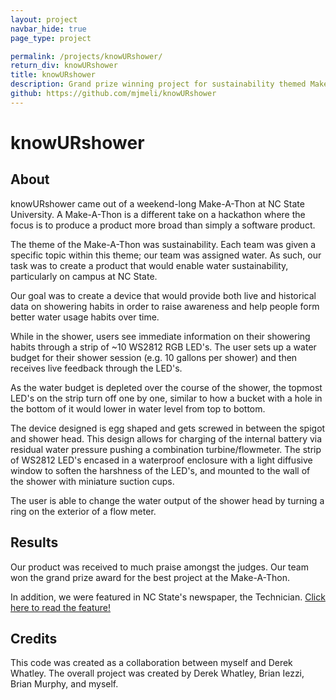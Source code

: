 ```yaml
---
layout: project
navbar_hide: true
page_type: project

permalink: /projects/knowURshower/
return_div: knowURshower
title: knowURshower
description: Grand prize winning project for sustainability themed Make-A-Thon at NC State
github: https://github.com/mjmeli/knowURshower
---
```

# knowURshower

## About
knowURshower came out of a weekend-long Make-A-Thon at NC State University. A Make-A-Thon is a different take on a hackathon where the focus is to produce a product more broad than simply a software product.

The theme of the Make-A-Thon was sustainability. Each team was given a specific topic within this theme; our team was assigned water. As such, our task was to create a product that would enable water sustainability, particularly on campus at NC State.

Our goal was to create a device that would provide both live and historical data on showering habits in order to raise awareness and help people form better water usage habits over time.

While in the shower, users see immediate information on their showering habits through a strip of ~10 WS2812 RGB LED's. The user sets up a water budget for their shower session (e.g. 10 gallons per shower) and then receives live feedback through the LED's.

As the water budget is depleted over the course of the shower, the topmost LED's on the strip turn off one by one, similar to how a bucket with a hole in the bottom of it would lower in water level from top to bottom.

The device designed is egg shaped and gets screwed in between the spigot and shower head. This design allows for charging of the internal battery via residual water pressure pushing a combination turbine/flowmeter. The strip of WS2812 LED's encased in a waterproof enclosure with a light diffusive window to soften the harshness of the LED's, and mounted to the wall of the shower with miniature suction cups.

The user is able to change the water output of the shower head by turning a ring on the exterior of a flow meter.

## Results
Our product was received to much praise amongst the judges. Our team won the grand prize award for the best project at the Make-A-Thon.

In addition, we were featured in NC State's newspaper, the Technician. [Click here to read the feature!](http://www.technicianonline.com/features/article_f431065a-e999-11e5-9a18-33a856d12662.html)

## Credits
This code was created as a collaboration between myself and Derek Whatley. The overall project was created by Derek Whatley, Brian Iezzi, Brian Murphy, and myself.
